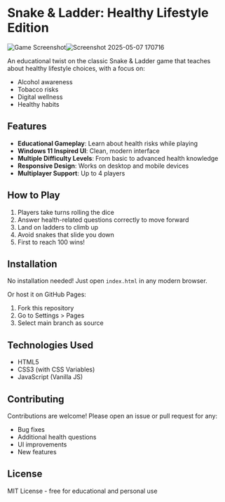 # Snake & Ladder: Healthy Lifestyle Edition

![Game Screenshot]()![Screenshot 2025-05-07 170716](https://github.com/user-attachments/assets/9fd388bb-5785-4c9a-a7ca-5f9724fd2214)
 <!-- Add actual screenshot -->

An educational twist on the classic Snake & Ladder game that teaches about healthy lifestyle choices, with a focus on:

- Alcohol awareness
- Tobacco risks
- Digital wellness
- Healthy habits

## Features

- **Educational Gameplay**: Learn about health risks while playing
- **Windows 11 Inspired UI**: Clean, modern interface
- **Multiple Difficulty Levels**: From basic to advanced health knowledge
- **Responsive Design**: Works on desktop and mobile devices
- **Multiplayer Support**: Up to 4 players

## How to Play

1. Players take turns rolling the dice
2. Answer health-related questions correctly to move forward
3. Land on ladders to climb up
4. Avoid snakes that slide you down
5. First to reach 100 wins!

## Installation

No installation needed! Just open `index.html` in any modern browser.

Or host it on GitHub Pages:
1. Fork this repository
2. Go to Settings > Pages
3. Select main branch as source

## Technologies Used

- HTML5
- CSS3 (with CSS Variables)
- JavaScript (Vanilla JS)

## Contributing

Contributions are welcome! Please open an issue or pull request for any:
- Bug fixes
- Additional health questions
- UI improvements
- New features

## License

MIT License - free for educational and personal use
